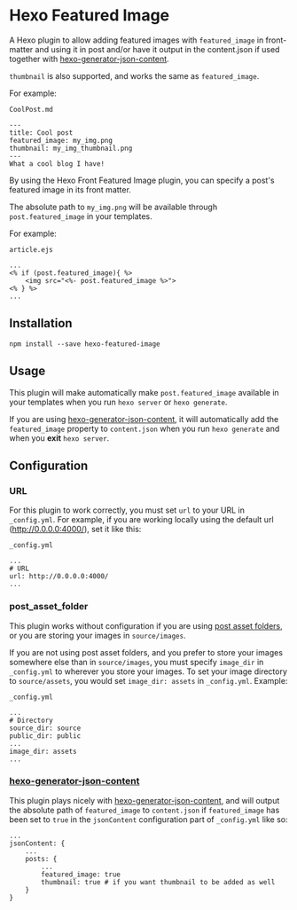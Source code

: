 # Hexo Featured Image

A Hexo plugin to allow adding featured images with `featured_image` in front-matter and using it in post and/or have it output in the content.json if used together with [hexo-generator-json-content](https://github.com/alexbruno/hexo-generator-json-content).

`thumbnail` is also supported, and works the same as `featured_image`.

For example:

`CoolPost.md`

	---
	title: Cool post
	featured_image: my_img.png
	thumbnail: my_img_thumbnail.png
	---
	What a cool blog I have!

By using the Hexo Front Featured Image plugin, you can specify a post's featured image in its front matter.


The absolute path to `my_img.png` will be available through `post.featured_image` in your templates.

For example:

`article.ejs`

	...
	<% if (post.featured_image){ %>
        <img src="<%- post.featured_image %>">
    <% } %>
    ...

## Installation
	npm install --save hexo-featured-image
## Usage
This plugin will make automatically make `post.featured_image` available in your templates when you run `hexo server` or `hexo generate`.

If you are using [hexo-generator-json-content](https://github.com/alexbruno/hexo-generator-json-content), it will automatically add the `featured_image` property to `content.json` when you run `hexo generate` and when you __exit__ `hexo server`.
## Configuration
### URL
For this plugin to work correctly, you must set `url` to your URL in `_config.yml`. For example, if you are working locally using the default url (http://0.0.0.0:4000/), set it like this:

`_config.yml`

	...
	# URL
    url: http://0.0.0.0:4000/
    ...

### post_asset_folder
This plugin works without configuration if you are using [post asset folders](https://hexo.io/docs/asset-folders.html), or you are storing your images in `source/images`.

If you are not using post asset folders, and you prefer to store your images somewhere else than in `source/images`, you must specify `image_dir` in `_config.yml` to wherever you store your images. To set your image directory to `source/assets`, you would set `image_dir: assets` in `_config.yml`. Example:

`_config.yml`

	...
	# Directory
    source_dir: source
	public_dir: public
    ...
    image_dir: assets
    ...


### [hexo-generator-json-content](https://github.com/alexbruno/hexo-generator-json-content)
This plugin plays nicely with [hexo-generator-json-content](https://github.com/alexbruno/hexo-generator-json-content), and will output the absolute path of `featured_image` to `content.json` if `featured_image` has been set to `true` in the `jsonContent` configuration part of `_config.yml` like so:

	...
    jsonContent: {
    	...
        posts: {
        	...
            featured_image: true
            thumbnail: true # if you want thumbnail to be added as well
        }
    }
